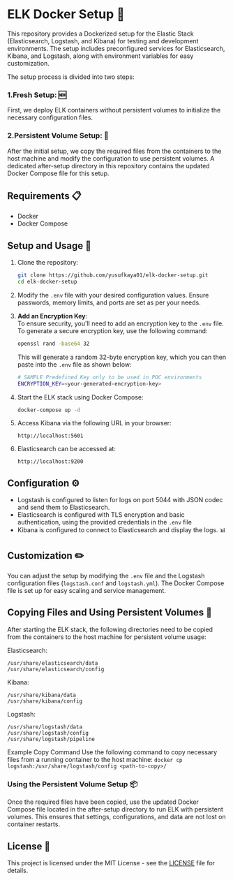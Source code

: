 # ELK Docker Setup 🐳

This repository provides a Dockerized setup for the Elastic Stack (Elasticsearch, Logstash, and Kibana) for testing and development environments. The setup includes preconfigured services for Elasticsearch, Kibana, and Logstash, along with environment variables for easy customization.

The setup process is divided into two steps:

### 1.Fresh Setup: 🆕
    
First, we deploy ELK containers without persistent volumes to initialize the necessary configuration files.

### 2.Persistent Volume Setup: 💾

After the initial setup, we copy the required files from the containers to the host machine and modify the configuration to use persistent volumes. A dedicated after-setup directory in this repository contains the updated Docker Compose file for this setup.

## Requirements 📋
- Docker
- Docker Compose

## Setup and Usage 🚀

1. Clone the repository:

    ```bash
    git clone https://github.com/yusufkaya01/elk-docker-setup.git
    cd elk-docker-setup
    ```

2. Modify the `.env` file with your desired configuration values. Ensure passwords, memory limits, and ports are set as per your needs.

3. **Add an Encryption Key**:  
   To ensure security, you'll need to add an encryption key to the `.env` file. To generate a secure encryption key, use the following command:

    ```bash
    openssl rand -base64 32
    ```

   This will generate a random 32-byte encryption key, which you can then paste into the `.env` file as shown below:

    ```bash
    # SAMPLE Predefined Key only to be used in POC environments
    ENCRYPTION_KEY=<your-generated-encryption-key>
    ```

4. Start the ELK stack using Docker Compose:

    ```bash
    docker-compose up -d
    ```

5. Access Kibana via the following URL in your browser:

    ```
    http://localhost:5601
    ```

6. Elasticsearch can be accessed at:

    ```
    http://localhost:9200
    ```

## Configuration ⚙️

- Logstash is configured to listen for logs on port 5044 with JSON codec and send them to Elasticsearch.
- Elasticsearch is configured with TLS encryption and basic authentication, using the provided credentials in the `.env` file
- Kibana is configured to connect to Elasticsearch and display the logs. 📊

## Customization ✏️

You can adjust the setup by modifying the `.env` file and the Logstash configuration files (`logstash.conf` and `logstash.yml`). The Docker Compose file is set up for easy scaling and service management.

## Copying Files and Using Persistent Volumes 🔄

After starting the ELK stack, the following directories need to be copied from the containers to the host machine for persistent volume usage:

Elasticsearch:

```
/usr/share/elasticsearch/data
/usr/share/elasticsearch/config
```

Kibana:

```
/usr/share/kibana/data
/usr/share/kibana/config
```

Logstash:

```
/usr/share/logstash/data
/usr/share/logstash/config
/usr/share/logstash/pipeline
```

Example Copy Command
Use the following command to copy necessary files from a running container to the host machine:
`docker cp logstash:/usr/share/logstash/config <path-to-copy>/`

### Using the Persistent Volume Setup 📦

Once the required files have been copied, use the updated Docker Compose file located in the after-setup directory to run ELK with persistent volumes. This ensures that settings, configurations, and data are not lost on container restarts.


## License 📜

This project is licensed under the MIT License - see the [LICENSE](LICENSE) file for details.

